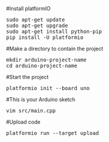 #Install platformIO
<pre>
sudo apt-get update
sudo apt-get upgrade
sudo apt-get install python-pip
pip install -U platformio
</pre>

#Make a directory to contain the project
<pre>
mkdir arduino-project-name
cd arduino-project-name
</pre>

#Start the project
<pre>
platformio init --board uno
</pre>

#This is your Arduino sketch
<pre>
vim src/main.cpp
</pre>

#Upload code
<pre>
platformio run --target upload
</pre>
